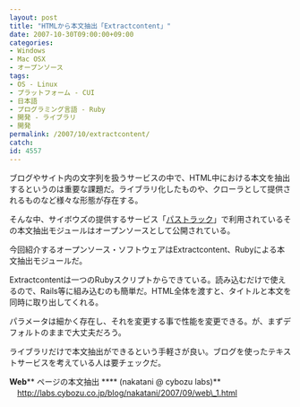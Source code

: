 ```yaml
---
layout: post
title: "HTMLから本文抽出「Extractcontent」"
date: 2007-10-30T09:00:00+09:00
categories:
- Windows
- Mac OSX
- オープンソース
tags: 
- OS - Linux
- プラットフォーム - CUI
- 日本語
- プログラミング言語 - Ruby
- 開発 - ライブラリ
- 開発
permalink: /2007/10/extractcontent/
catch: 
id: 4557
---
```

ブログやサイト内の文字列を扱うサービスの中で、HTML中における本文を抽出するというのは重要な課題だ。ライブラリ化したものや、クローラとして提供されるものなど様々な形態が存在する。   
  
そんな中、サイボウズの提供するサービス「[パストラック](http://pathtraq.com/)」で利用されているその本文抽出モジュールはオープンソースとして公開されている。   
  
今回紹介するオープンソース・ソフトウェアはExtractcontent、Rubyによる本文抽出モジュールだ。   
<!--more-->  
Extractcontentは一つのRubyスクリプトからできている。読み込むだけで使えるので、Rails等に組み込むのも簡単だ。HTML全体を渡すと、タイトルと本文を同時に取り出してくれる。   
  
パラメータは細かく存在し、それを変更する事で性能を変更できる。が、まずデフォルトのままで大丈夫だろう。   
  
ライブラリだけで本文抽出ができるという手軽さが良い。ブログを使ったテキストサービスを考えている人は要チェックだ。   
  
**Web**** ページの本文抽出 **** (nakatani @ cybozu labs)**   
　[http://labs.cybozu.co.jp/blog/nakatani/2007/09/web\_1.html   
](http://labs.cybozu.co.jp/blog/nakatani/2007/09/web_1.html)

